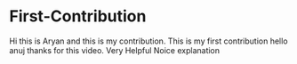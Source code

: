 
# First-Contribution
Hi this is Aryan and this is my contribution.
This is my first contribution
hello anuj thanks for this video. Very Helpful
Noice explanation

